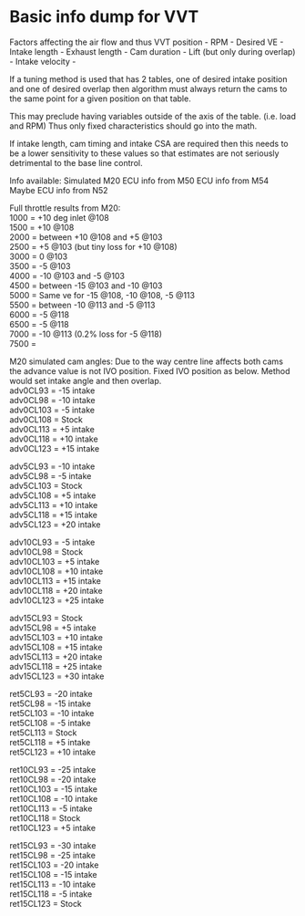 # Basic info dump for VVT 

Factors affecting the air flow and thus VVT position - 
RPM - 
Desired VE - 
Intake length - 
Exhaust length - 
Cam duration - 
Lift (but only during overlap) - 
Intake velocity - 


If a tuning method is used that has 2 tables, one of desired intake position and one of desired overlap then 
algorithm must always return the cams to the same point for a given position on that table. 

This may preclude having variables outside of the axis of the table. (i.e. load and RPM)
Thus only fixed characteristics should go into the math. 

If intake length, cam timing and intake CSA are required then this needs to be a lower sensitivity to these values so that
estimates are not seriously detrimental to the base line control.

Info available: 
Simulated M20 
ECU info from M50 
ECU info from M54 
Maybe ECU info from N52

Full throttle results from M20:  
1000 = +10 deg inlet @108  
1500 = +10 @108  
2000 = between +10 @108 and +5 @103  
2500 = +5 @103 (but tiny loss for +10 @108)  
3000 = 0 @103   
3500 = -5 @103  
4000 = -10 @103 and -5 @103  
4500 = between -15 @103 and -10 @103  
5000 = Same ve for -15 @108, -10 @108, -5 @113  
5500 = between -10 @113 and -5 @113   
6000 = -5 @118  
6500 = -5 @118  
7000 = -10 @113 (0.2% loss for -5 @118)  
7500 =   



M20 simulated cam angles: Due to the way centre line affects both cams the advance value is not IVO position. Fixed IVO position as below. Method would set intake angle and then overlap.  
adv0CL93    = -15 intake  
adv0CL98    = -10 intake   
adv0CL103   = -5 intake   
adv0CL108   = Stock  
adv0CL113   = +5 intake  
adv0CL118   = +10 intake  
adv0CL123   = +15 intake  

adv5CL93    = -10 intake  
adv5CL98    = -5 intake  
adv5CL103   = Stock  
adv5CL108   = +5 intake  
adv5CL113   = +10 intake  
adv5CL118   = +15 intake  
adv5CL123   = +20 intake  

adv10CL93   = -5 intake  
adv10CL98   = Stock  
adv10CL103  = +5 intake  
adv10CL108  = +10 intake  
adv10CL113  = +15 intake  
adv10CL118  = +20 intake  
adv10CL123  = +25 intake    

adv15CL93   = Stock  
adv15CL98   = +5 intake  
adv15CL103  = +10 intake  
adv15CL108  = +15 intake  
adv15CL113  = +20 intake  
adv15CL118  = +25 intake  
adv15CL123  = +30 intake  

ret5CL93    = -20 intake  
ret5CL98    = -15 intake  
ret5CL103   = -10 intake   
ret5CL108   = -5 intake   
ret5CL113   = Stock  
ret5CL118   = +5 intake  
ret5CL123   = +10 intake  

ret10CL93   = -25 intake  
ret10CL98   = -20 intake  
ret10CL103  = -15 intake  
ret10CL108  = -10 intake  
ret10CL113  = -5 intake  
ret10CL118  = Stock  
ret10CL123  = +5 intake  

ret15CL93   = -30 intake  
ret15CL98   = -25 intake  
ret15CL103  = -20 intake  
ret15CL108  = -15 intake  
ret15CL113  = -10 intake  
ret15CL118  = -5 intake  
ret15CL123  = Stock  